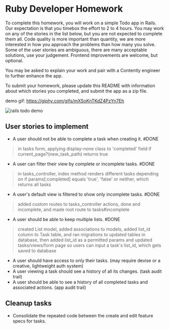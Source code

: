 Ruby Developer Homework
================

To complete this homework, you will work on a simple Todo app in Rails. Our expectation is that you timebox the effort to 2 to 4 hours. You may work on any of the stories in the list below, but you are not expected to complete them all. Code quality is more important than quantity, we are more interested in how you approach the problems than how many you solve. Some of the user stories are ambiguous, there are many acceptable solutions, use your judgement. Frontend improvements are welcome, but optional.

You may be asked to explain your work and pair with a Contently engineer to further enhance the app.

To submit your homework, please update this README with information about which stories you completed, and submit the app as a zip file.

demo gif: https://giphy.com/gifs/mXSoKnTKdZ4PzYn7Eh

![rails todo demo](https://media.giphy.com/media/mXSoKnTKdZ4PzYn7Eh/giphy.gif)

User stories to implement
----------------
 - A user should not be able to complete a task when creating it. #DONE
 > in tasks form, applying display-none class to 'completed' field if current_page?(new_task_path) returns true

 - A user can filter their view by complete or incomplete tasks. #DONE
 > in tasks_controller, index method renders different tasks depending on if params[:completed] equals 'true', 'false' or neither, which returns all tasks

 - A user's default view is filtered to show only incomplete tasks. #DONE
 > added custom routes to tasks_controller actions, done and incomplete, and made root route to tasks#incomplete

 - A user should be able to keep multiple lists. #DONE
 > created List model, added associations to models, added list_id column to Task table, and ran migrations to updated tables in database, then added list_id as a permitted params and updated tasks/views/form page so users can input a task's list_id, which gets saved to database

 - A user should have access to only their tasks. (may require devise or a creative, lightweight auth system)
 - A user viewing a task should see a history of all its changes. (task audit trail)
 - A user should be able to see a history of all completed tasks and associated actions. (app audit trail)

Cleanup tasks
----------------
- Consolidate the repeated code between the create and edit feature specs for tasks.
